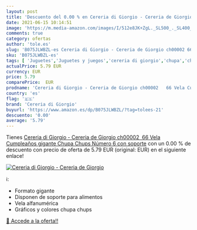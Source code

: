 ```yaml
---
layout: post
title: 'Descuento del 0.00 % en Cereria di Giorgio - Cereria de Giorgio '
date: 2021-06-15 10:14:51
image: 'https://m.media-amazon.com/images/I/512e8JK+ZgL._SL500_._SL400_.jpg'
comments: true
category: ofertas
author: 'tole.es'
slug: 'B075JLWBZL-es Cereria di Giorgio - Cereria de Giorgio ch00002 66 Vela...'
sku: 'B075JLWBZL-es'
tags: [ 'Juguetes','Juguetes y juegos','cereria di giorgio','chupa','chups', ]
actualPrice: 5.79 EUR
currency: EUR
price: 5.79
comparePrice:  EUR
prodname: 'Cereria di Giorgio - Cereria de Giorgio ch00002   66 Vela Cumpleaños gigante Chupa Chups Número 6 con soporte'
country: 'es'
flag: '🇪🇸'
brand: 'Cereria di Giorgio'
buyurl: 'https://www.amazon.es/dp/B075JLWBZL/?tag=tolees-21'
descuento: '0.00'
average: '5.79'
---
```


Tienes [Cereria di Giorgio - Cereria de Giorgio ch00002   66 Vela Cumpleaños gigante Chupa Chups Número 6 con soporte](https://www.amazon.es/dp/B075JLWBZL/?tag=tolees-21) con un 0.00 % de descuento con precio de oferta de 5.79 EUR (original:  EUR) en el siguiente enlace!

[![Cereria di Giorgio - Cereria de Giorgio ](https://m.media-amazon.com/images/I/512e8JK+ZgL._SL500_._SL400_.jpg)](https://www.amazon.es/dp/B075JLWBZL/?tag=tolees-21)

ℹ️:

- Formato gigante
- Disponen de soporte para alimentos
- Vela alfanumérica
- Gráficos y colores chupa chups

[🛒 Accede a la oferta!!](https://www.amazon.es/dp/B075JLWBZL/?tag=tolees-21)
